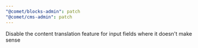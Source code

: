 ```yaml
---
"@comet/blocks-admin": patch
"@comet/cms-admin": patch
---
```


Disable the content translation feature for input fields where it doesn't make sense
